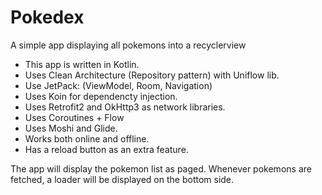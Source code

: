 # Pokedex
A simple app displaying all pokemons into a recyclerview

- This app is written in Kotlin.
- Uses Clean Architecture (Repository pattern) with Uniflow lib.
- Use JetPack: (ViewModel, Room, Navigation)
- Uses Koin for dependencty injection.
- Uses Retrofit2 and OkHttp3 as network libraries.
- Uses Coroutines + Flow
- Uses Moshi and Glide.
- Works both online and offline.
- Has a reload button as an extra feature.

The app will display the pokemon list as paged. Whenever pokemons are fetched, a loader will be displayed
on the bottom side.